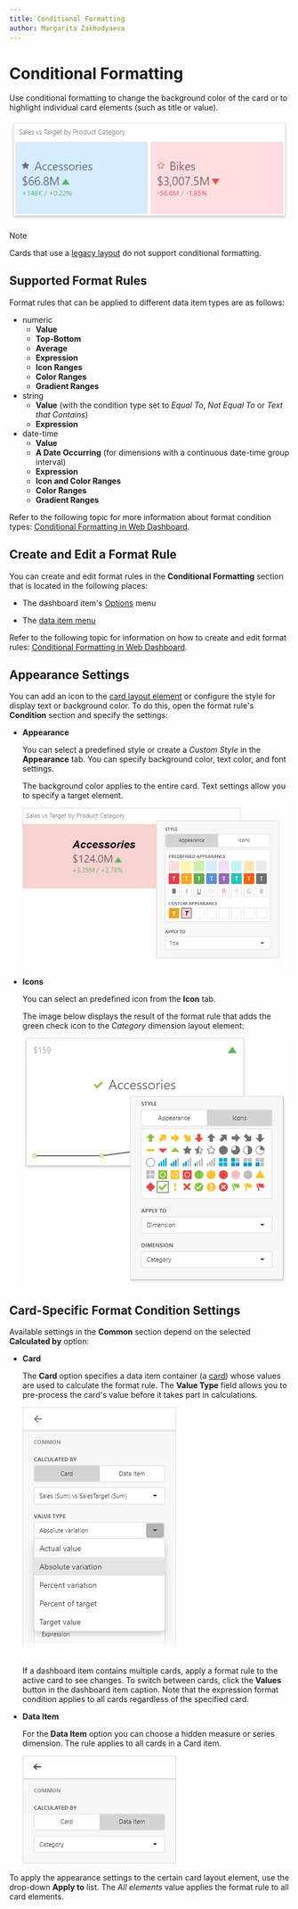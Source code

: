 ```yaml
---
title: Conditional Formatting
author: Margarita Zakhodyaeva
---
```

# Conditional Formatting 

Use conditional formatting to change the background color of the card or to highlight individual card elements (such as title or value).

![](../../../../images/web-dashboard-card-conditional-formatting.png)

> [!Note]
> Cards that use a [legacy layout](https://docs.devexpress.com/Dashboard/118608/create-dashboards/create-dashboards-on-the-web/dashboard-item-settings/cards/layout#legacy-layout-v162-and-earlier) do not support conditional formatting.

## Supported Format Rules

Format rules that can be applied to different data item types are as follows:
* numeric 
	* **Value**
	* **Top-Bottom**
	* **Average**
	* **Expression** 
	* **Icon Ranges**
	* **Color Ranges**
	* **Gradient Ranges**
* string 
	* **Value** (with the condition type set to _Equal To_, _Not Equal To_ or _Text that Contains_)
	* **Expression**
* date-time 
	* **Value**
	* **A Date Occurring** (for dimensions with a continuous date-time group interval)
	* **Expression**
	* **Icon and Color Ranges**
	* **Color Ranges**
	* **Gradient Ranges**

Refer to the following topic for more information about format condition types: [Conditional Formatting in Web Dashboard](../../appearance-customization/conditional-formatting.md).
## Create and Edit a Format Rule   

You can create and edit format rules in the **Conditional Formatting** section that is located in the following places:

* The dashboard item's [Options](../../ui-elements/dashboard-item-menu.md) menu

* The [data item menu](../../ui-elements/data-item-menu.md)

Refer to the following topic for information on how to create and edit format rules: [Conditional Formatting in Web Dashboard](../../appearance-customization/conditional-formatting.md).

## Appearance Settings

You can add an icon to the [card layout element](../../dashboard-item-settings/cards/layout.md) or configure the style for display text or background color. To do this, open the format rule's **Condition** section and specify the settings:

* **Appearance**
  
	You can select a predefined style or create a *Custom Style* in the **Appearance** tab. You can specify background color, text color, and font settings.

	The background color applies to the entire card. Text settings allow you to specify a target element.

	![Web Dashboard - Conditional Formatting with Appearance](../../../../images/web-conditional-formatting-card.png)

* **Icons**
  
	You can select an predefined icon from the **Icon** tab.

	The image below displays the result of the format rule that adds the green check icon to the _Category_ dimension layout element:

	![Web Dashboard - Conditional Formatting with Icons](../../../../images/web-card-conditional-formatting-custom-layout-element.png)


## Card-Specific Format Condition Settings

Available settings in the **Common** section depend on the selected **Calculated by** option:

* **Card**
  
	The **Card** option specifies a data item container (a [card](../../dashboard-item-settings/cards/providing-data.md)) whose values are used to calculate the format rule. The **Value Type** field allows you to pre-process the card's value before it takes part in calculations. 

	![Web Dashboard - Card Conditional Formatting - Card Option](../../../../images/web-conditional-formatting-card-delta-variation.png)

	If a dashboard item contains multiple cards, apply a format rule to the active card to see changes. To switch between cards, click the **Values** button in the dashboard item caption. Note that the expression format condition applies to all cards regardless of the specified card.

* **Data Item**
  
	For the **Data Item** option you can choose a hidden measure or series dimension. The rule applies to all cards in a Card item.

	![|Web Dashboard - Card Conditional Formatting - Data Item Option](../../../../images/web-dashboard-card-data-item-option.png)


To apply the appearance settings to the certain card layout element, use the drop-down **Apply to** list. The _All elements_ value applies the format rule to all card elements.
